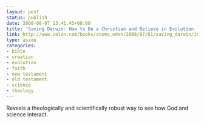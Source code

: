 ```yaml
---
layout: post
status: publish
date: 2008-08-07 13:41:45+00:00
title: 'Saving Darwin: How to Be a Christian and Believe in Evolution | Salon Books'
link: http://www.salon.com/books/atoms_eden/2008/07/01/saving_darwin/index.html?source=rss&aim=/books/atoms_eden
type: aside
categories:
- bible
- creation
- evolution
- faith
- new testament
- old testament
- science
- theology
---
```


Reveals a theologically and scientifically robust way to see how God and science interact.
